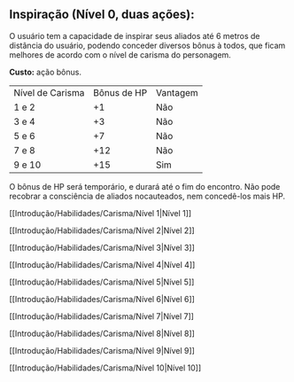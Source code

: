 ## Inspiração (Nível 0, duas ações):

O usuário tem a capacidade de inspirar seus aliados até 6 metros de distância do usuário, podendo conceder diversos bônus à todos, que ficam melhores de acordo com o nível de carisma do personagem.

**Custo:** ação bônus.

|                  |             |          |
| ---------------- | ----------- | -------- |
| Nível de Carisma | Bônus de HP | Vantagem |
| 1 e 2            | +1          | Não      |
| 3 e 4            | +3          | Não      |
| 5 e 6            | +7          | Não      |
| 7 e 8            | +12         | Não      |
| 9 e 10           | +15         | Sim      |

O bônus de HP será temporário, e durará até o fim do encontro. Não pode recobrar a consciência de aliados nocauteados, nem concedê-los mais HP.

[[Introdução/Habilidades/Carisma/Nível 1|Nível 1]]

[[Introdução/Habilidades/Carisma/Nível 2|Nível 2]]

[[Introdução/Habilidades/Carisma/Nível 3|Nível 3]]

[[Introdução/Habilidades/Carisma/Nível 4|Nível 4]]

[[Introdução/Habilidades/Carisma/Nível 5|Nível 5]]

[[Introdução/Habilidades/Carisma/Nível 6|Nível 6]]

[[Introdução/Habilidades/Carisma/Nível 7|Nível 7]]

[[Introdução/Habilidades/Carisma/Nível 8|Nível 8]]

[[Introdução/Habilidades/Carisma/Nível 9|Nível 9]]

[[Introdução/Habilidades/Carisma/Nível 10|Nível 10]]